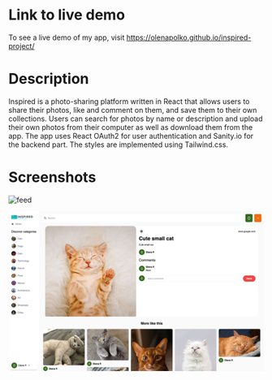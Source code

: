 # Link to live demo

To see a live demo of my app, visit https://olenapolko.github.io/inspired-project/

# Description

Inspired is a photo-sharing platform written in React that allows users to share their photos, like and comment on them, and save them to their own collections. Users can search for photos by name or description and upload their own photos from their computer as well as download them from the app. The app uses React OAuth2 for user authentication and Sanity.io for the backend part. The styles are implemented using Tailwind.css.

# Screenshots

![feed](screenshots/feed.png)

![single-image](screenshots/single-image.png)
